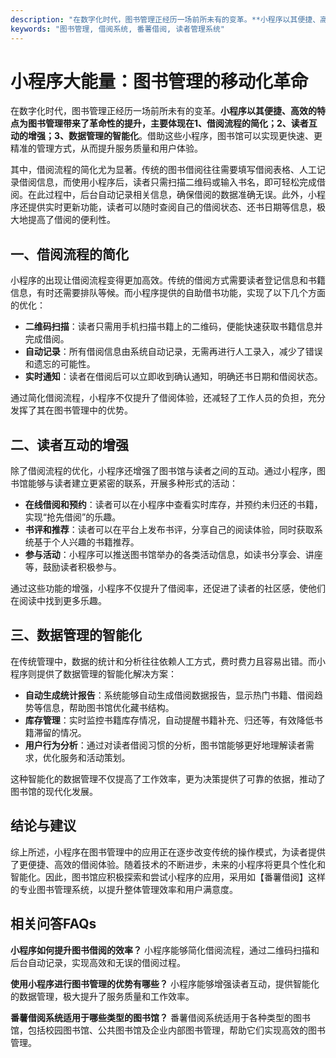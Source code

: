 ```yaml
---
description: "在数字化时代，图书管理正经历一场前所未有的变革。**小程序以其便捷、高效的特点为图书管理带来了革命性的提升，主要体现在1、借阅流程的简化；2、读者互动的增强；3、数据管理的智能化**。借助这些小程序，图书馆可以实现更快速、更精准的管理方式，从而提升服务质量和用户体验。"
keywords: "图书管理, 借阅系统, 番薯借阅, 读者管理系统"
---
```

# 小程序大能量：图书管理的移动化革命

在数字化时代，图书管理正经历一场前所未有的变革。**小程序以其便捷、高效的特点为图书管理带来了革命性的提升，主要体现在1、借阅流程的简化；2、读者互动的增强；3、数据管理的智能化**。借助这些小程序，图书馆可以实现更快速、更精准的管理方式，从而提升服务质量和用户体验。

其中，借阅流程的简化尤为显著。传统的图书借阅往往需要填写借阅表格、人工记录借阅信息，而使用小程序后，读者只需扫描二维码或输入书名，即可轻松完成借阅。在此过程中，后台自动记录相关信息，确保借阅的数据准确无误。此外，小程序还提供实时更新功能，读者可以随时查阅自己的借阅状态、还书日期等信息，极大地提高了借阅的便利性。

## 一、借阅流程的简化

小程序的出现让借阅流程变得更加高效。传统的借阅方式需要读者登记信息和书籍信息，有时还需要排队等候。而小程序提供的自助借书功能，实现了以下几个方面的优化：

- **二维码扫描**：读者只需用手机扫描书籍上的二维码，便能快速获取书籍信息并完成借阅。
- **自动记录**：所有借阅信息由系统自动记录，无需再进行人工录入，减少了错误和遗忘的可能性。
- **实时通知**：读者在借阅后可以立即收到确认通知，明确还书日期和借阅状态。

通过简化借阅流程，小程序不仅提升了借阅体验，还减轻了工作人员的负担，充分发挥了其在图书管理中的优势。

## 二、读者互动的增强

除了借阅流程的优化，小程序还增强了图书馆与读者之间的互动。通过小程序，图书馆能够与读者建立更紧密的联系，开展多种形式的活动：

- **在线借阅和预约**：读者可以在小程序中查看实时库存，并预约未归还的书籍，实现“抢先借阅”的乐趣。
- **书评和推荐**：读者可以在平台上发布书评，分享自己的阅读体验，同时获取系统基于个人兴趣的书籍推荐。
- **参与活动**：小程序可以推送图书馆举办的各类活动信息，如读书分享会、讲座等，鼓励读者积极参与。

通过这些功能的增强，小程序不仅提升了借阅率，还促进了读者的社区感，使他们在阅读中找到更多乐趣。

## 三、数据管理的智能化

在传统管理中，数据的统计和分析往往依赖人工方式，费时费力且容易出错。而小程序则提供了数据管理的智能化解决方案：

- **自动生成统计报告**：系统能够自动生成借阅数据报告，显示热门书籍、借阅趋势等信息，帮助图书馆优化藏书结构。
- **库存管理**：实时监控书籍库存情况，自动提醒书籍补充、归还等，有效降低书籍滞留的情况。
- **用户行为分析**：通过对读者借阅习惯的分析，图书馆能够更好地理解读者需求，优化服务和活动策划。

这种智能化的数据管理不仅提高了工作效率，更为决策提供了可靠的依据，推动了图书馆的现代化发展。

## 结论与建议

综上所述，小程序在图书管理中的应用正在逐步改变传统的操作模式，为读者提供了更便捷、高效的借阅体验。随着技术的不断进步，未来的小程序将更具个性化和智能化。因此，图书馆应积极探索和尝试小程序的应用，采用如【番薯借阅】这样的专业图书管理系统，以提升整体管理效率和用户满意度。

## 相关问答FAQs

**小程序如何提升图书借阅的效率？**
小程序能够简化借阅流程，通过二维码扫描和后台自动记录，实现高效和无误的借阅过程。

**使用小程序进行图书管理的优势有哪些？**
小程序能够增强读者互动，提供智能化的数据管理，极大提升了服务质量和工作效率。

**番薯借阅系统适用于哪些类型的图书馆？**
番薯借阅系统适用于各种类型的图书馆，包括校园图书馆、公共图书馆及企业内部图书管理，帮助它们实现高效的图书管理。
